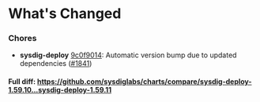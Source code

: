 # What's Changed

### Chores
- **sysdig-deploy** [9c0f9014](https://github.com/sysdiglabs/charts/commit/9c0f9014e8c9f273b5ab08fadd0f34537de55208): Automatic version bump due to updated dependencies ([#1841](https://github.com/sysdiglabs/charts/issues/1841))
#### Full diff: https://github.com/sysdiglabs/charts/compare/sysdig-deploy-1.59.10...sysdig-deploy-1.59.11
